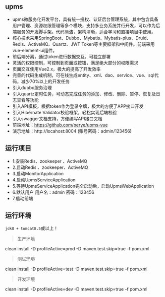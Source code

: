 ## upms
- upms微服务化开发平台，具有统一授权、认证后台管理系统，其中包含具备用户管理、资源权限管理等多个模块，支持多业务系统并行开发，可以作为后端服务的开发脚手架。代码简洁，架构清晰，适合学习和直接项目中使用。
- 核心技术采用SpringBoot、Dubbo、Mybatis、Mybatis-plus、Druid、Redis、ActiveMQ、Quartz、JWT Token等主要框架和中间件。前端采用vue-element-ui组件。
- 前后端分离，通过token进行数据交互，可独立部署
- 灵活的权限控制，可控制到页面或按钮，满足绝大部分的权限需求
- 页面交互使用Vue2.x，极大的提高了开发效率
- 完善的代码生成机制，可在线生成entity、xml、dao、service、vue、sql代码，减少70%以上的开发任务
- 引入dubbo服务治理
- 引入quartz定时任务，可动态完成任务的添加、修改、删除、暂停、恢复及日志查看等功能
- 引入API模板，根据token作为登录令牌，极大的方便了APP接口开发
- 引入Hibernate Validator校验框架，轻松实现后端校验
- 引入swagger文档支持，方便编写API接口文档
- 前端地址：https://github.com/perye/upms-vue
- 演示地址：http://locahost:8004 (账号密码：admin/123456)


## 运行项目
- 1.安装Redis、zookeeper 、ActiveMQ
- 2.启动Redis 、zookeeper、ActiveMQ
- 3.启动MonitorApplication
- 4.启动UpmsServiceApplication
- 5.等待UpmsServiceApplication完全启动后，启动UpmsWebApplication
- 6.默认用户
用户名：admin
密码：123456
- 7.启动前端

## 运行环境
`jdk8 + tomcat8.5`或以上！

> 生产环境

 clean install -D profileActive=prod -D maven.test.skip=true -f pom.xml

> 测试环境

 clean install -D profileActive=test -D maven.test.skip=true -f pom.xml

> 开发环境

 clean install -D profileActive=dev -D maven.test.skip=true -f pom.xml
